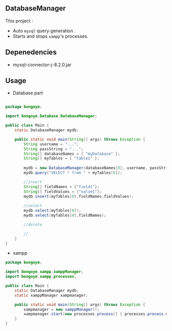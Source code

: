 ## DatabaseManager

This project :
- Auto `mysql` query generation .
- Starts and stops `xampp`'s processes.


 ## Depenedencies

 - mysql-connector-j-8.2.0.jar

 ## Usage

- Database part

``` java

package bongoye;

import bongoye.Database.DatabaseManager;

public class Main {
    static DatabaseManager mydb;

    public static void main(String[] args) throws Exception {
        String username = "...";
        String passString = "...";
        String[] databaseNames = { "myDatabase" };
        String[] myTables = { "table1" };
       
        mydb = new DatabaseManager(databaseNames[0], username, passString);
        mydb.query("SELECT * from " + myTables[0]);

        //insert
        String[] fieldNames = {"field1"};
        String[] fieldValues = {"value1"};
        mydb.insert(myTables[0],fieldNames,fieldValues);
        
        //select
        mydb.select(myTables[0]);
        mydb.select(myTables[0],fieldNames);

        //delete

        //
    }
}

```

- xampp

``` java
package bongoye;

import bongoye.xampp.xamppManager;
import bongoye.xampp.processes;

public class Main {
    static DatabaseManager mydb;
    static xamppManager xampmanager;

    public static void main(String[] args) throws Exception {
        xampmanager = new xamppManager();
        xampmanager.start(new processes.process[] { processes.process.mysql, processes.process.apache });
    }
}

```